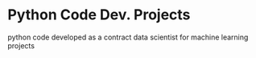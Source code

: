 # Python Code Dev. Projects
python code developed as a contract data scientist for machine learning projects
